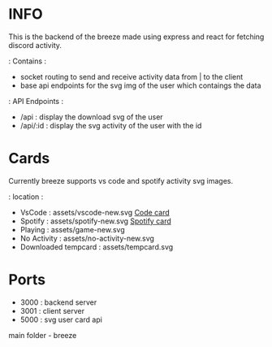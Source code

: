 # INFO
This is the backend of the breeze
made using express and react for fetching discord activity.

: Contains :
- socket routing to send and receive activity data from | to the client
- base api endpoints for the svg img of the user which contaings the data

: API Endpoints :
- /api : display the download svg of the user
- /api/:id : display the svg activity of the user with the id

# Cards
Currently breeze supports vs code and spotify activity svg images.

: location :
- VsCode : assets/vscode-new.svg
  [Code card](https://media.discordapp.net/attachments/970974282681307187/988846773856518187/code.png)
- Spotify : assets/spotify-new.svg
  [Spotify card](https://media.discordapp.net/attachments/970974282681307187/988846774083002448/spotify.png)
- Playing : assets/game-new.svg
- No Activity : assets/no-activity-new.svg
- Downloaded tempcard : assets/tempcard.svg

# Ports 
- 3000 : backend server
- 3001 : client server
- 5000 : svg user card api

main folder - breeze